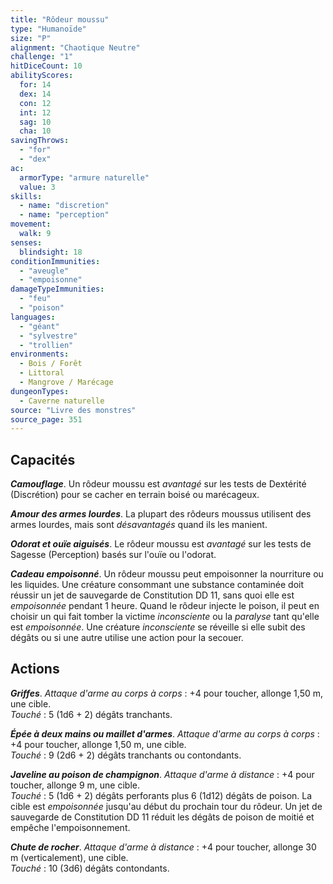 ```yaml
---
title: "Rôdeur moussu"
type: "Humanoïde"
size: "P"
alignment: "Chaotique Neutre"
challenge: "1"
hitDiceCount: 10
abilityScores:
  for: 14
  dex: 14
  con: 12
  int: 12
  sag: 10
  cha: 10
savingThrows: 
  - "for"
  - "dex"
ac: 
  armorType: "armure naturelle"
  value: 3
skills: 
  - name: "discretion"
  - name: "perception"
movement: 
  walk: 9
senses: 
  blindsight: 18
conditionImmunities: 
  - "aveugle"
  - "empoisonne"
damageTypeImmunities: 
  - "feu"
  - "poison"
languages: 
  - "géant"
  - "sylvestre"
  - "trollien"
environments:
  - Bois / Forêt
  - Littoral
  - Mangrove / Marécage
dungeonTypes:
  - Caverne naturelle
source: "Livre des monstres"
source_page: 351
---
```

## Capacités
_**Camouflage**_. Un rôdeur moussu est _avantagé_ sur les tests de Dextérité (Discrétion) pour se cacher en terrain boisé ou marécageux.

_**Amour des armes lourdes**_. La plupart des rôdeurs moussus utilisent des armes lourdes, mais sont _désavantagés_ quand ils les manient.

_**Odorat et ouïe aiguisés**_. Le rôdeur moussu est _avantagé_ sur les tests de Sagesse (Perception) basés sur l'ouïe ou l'odorat.

_**Cadeau empoisonné**_. Un rôdeur moussu peut empoisonner la nourriture ou les liquides. Une créature consommant une substance contaminée doit réussir un jet de sauvegarde de Constitution DD 11, sans quoi elle est _empoisonnée_ pendant 1 heure. Quand le rôdeur injecte le poison, il peut en choisir un qui fait tomber la victime _inconsciente_ ou la _paralyse_ tant qu'elle est _empoisonnée_. Une créature _inconsciente_ se réveille si elle subit des dégâts ou si une autre utilise une action pour la secouer.

## Actions
_**Griffes**_. _Attaque d'arme au corps à corps_ : +4 pour toucher, allonge 1,50 m, une cible.  
_Touché_ : 5 (1d6 + 2) dégâts tranchants.

_**Épée à deux mains ou maillet d'armes**_. _Attaque d'arme au corps à corps_ : +4 pour toucher, allonge 1,50 m, une cible.  
_Touché_ : 9 (2d6 + 2) dégâts tranchants ou contondants.

_**Javeline au poison de champignon**_. _Attaque d'arme à distance_ : +4  pour toucher, allonge 9 m, une cible.  
_Touché_ : 5 (1d6 + 2) dégâts perforants plus 6 (1d12) dégâts de poison. La cible est _empoisonnée_ jusqu'au début du prochain tour du rôdeur. Un jet de sauvegarde de Constitution DD 11 réduit les dégâts de poison de moitié et empêche l'empoisonnement.

_**Chute de rocher**_. _Attaque d'arme à distance_ : +4 pour toucher, allonge 30 m (verticalement), une cible.  
_Touché_ : 10 (3d6) dégâts contondants.
